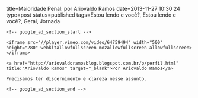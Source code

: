 title=Maioridade Penal: por Ariovaldo Ramos
date=2013-11-27 10:30:24
type=post
status=published
tags=Estou lendo e você?, Estou lendo e você?, Geral, Jornada
~~~~~~
<!-- google_ad_section_start -->

<iframe src="//player.vimeo.com/video/64759494" width="500" height="280" webkitallowfullscreen mozallowfullscreen allowfullscreen></iframe>

<a href="http://ariovaldoramosblog.blogspot.com.br/p/perfil.html" title:"Ariovaldo Ramos" target="_blank">Por Ariovaldo Ramos</a>

Precisamos ter discernimento e clareza nesse assunto.

<!-- google_ad_section_end -->